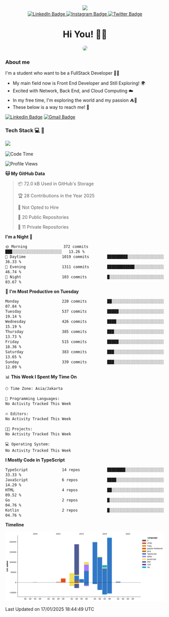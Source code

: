<div>
  <div id="header" align="center">
      <img src="https://media.giphy.com/media/nFLW7PNGgN3lI68rdv/giphy.gif" width="100"/>
      <div id="badges" style="margin-bottom:20px">
        <a href="https://www.linkedin.com/in/daffaputranarendra/">
          <img src="https://img.shields.io/badge/LinkedIn-blue?style=for-the-badge&logo=linkedin&logoColor=white" alt="LinkedIn Badge"/>
        </a>
        <a href="https://www.instagram.com/daffadon_/">
          <img src="https://img.shields.io/badge/Instagram-E4405F?style=for-the-badge&logo=instagram&logoColor=white" alt="Instagram Badge"/>
        </a>
        <a href="https://twitter.com/daffadon_">
          <img src="https://img.shields.io/badge/Twitter-blue?style=for-the-badge&logo=twitter&logoColor=white" alt="Twitter Badge"/>
        </a>
      </div>
    <h1>Hi You! 🙌🙌</h1>
    <img src="https://media.giphy.com/media/rJsMvyk7AHHiW9qKLM/giphy.gif" height=200 style="border-radius:10px" />
  </div>
</div>

### About me

I'm a student who want to be a FullStack Developer 🧑‍💻

- My main field now is Front End Developer and Still Exploring! 🌍
- Excited with Network, Back End, and Cloud Computing ☁️
- In my free time, I'm exploring the world and my passion ⛺🍵
- These below is a way to reach me! 🏃

[![Linkedin Badge](https://skillicons.dev/icons?i=linkedin)](https://www.linkedin.com/in/daffaputranarendra/)
[![Gmail Badge](https://skillicons.dev/icons?i=gmail)](https://mail.google.com/mail/?view=cm&fs=1&to=daffaputranarendra9@gmail.com)

### Tech Stack 💻 📘

<img src="https://skillicons.dev/icons?i=java,html,css,javascript,typescript,golang,react,next,express,vite,tailwind,mui,prisma,mongodb,mysql,firebase,jest,git,jenkins,docker,kubernetes,github,postman,prometheus,grafana,gcp,vscode,arch,&perline=9"/>

<!--START_SECTION:waka-->
![Code Time](http://img.shields.io/badge/Code%20Time-0%20secs-blue)

![Profile Views](http://img.shields.io/badge/Profile%20Views-0-blue)

**🐱 My GitHub Data** 

> 📦 72.0 kB Used in GitHub's Storage 
 > 
> 🏆 28 Contributions in the Year 2025
 > 
> 🚫 Not Opted to Hire
 > 
> 📜 20 Public Repositories 
 > 
> 🔑 11 Private Repositories 
 > 
**I'm a Night 🦉** 

```text
🌞 Morning                372 commits         ███░░░░░░░░░░░░░░░░░░░░░░   13.26 % 
🌆 Daytime                1019 commits        █████████░░░░░░░░░░░░░░░░   36.33 % 
🌃 Evening                1311 commits        ████████████░░░░░░░░░░░░░   46.74 % 
🌙 Night                  103 commits         █░░░░░░░░░░░░░░░░░░░░░░░░   03.67 % 
```
📅 **I'm Most Productive on Tuesday** 

```text
Monday                   220 commits         ██░░░░░░░░░░░░░░░░░░░░░░░   07.84 % 
Tuesday                  537 commits         █████░░░░░░░░░░░░░░░░░░░░   19.14 % 
Wednesday                426 commits         ████░░░░░░░░░░░░░░░░░░░░░   15.19 % 
Thursday                 385 commits         ███░░░░░░░░░░░░░░░░░░░░░░   13.73 % 
Friday                   515 commits         █████░░░░░░░░░░░░░░░░░░░░   18.36 % 
Saturday                 383 commits         ███░░░░░░░░░░░░░░░░░░░░░░   13.65 % 
Sunday                   339 commits         ███░░░░░░░░░░░░░░░░░░░░░░   12.09 % 
```


📊 **This Week I Spent My Time On** 

```text
🕑︎ Time Zone: Asia/Jakarta

💬 Programming Languages: 
No Activity Tracked This Week

🔥 Editors: 
No Activity Tracked This Week

🐱‍💻 Projects: 
No Activity Tracked This Week

💻 Operating System: 
No Activity Tracked This Week
```

**I Mostly Code in TypeScript** 

```text
TypeScript               14 repos            ████████░░░░░░░░░░░░░░░░░   33.33 % 
JavaScript               6 repos             ████░░░░░░░░░░░░░░░░░░░░░   14.29 % 
HTML                     4 repos             ██░░░░░░░░░░░░░░░░░░░░░░░   09.52 % 
Go                       2 repos             █░░░░░░░░░░░░░░░░░░░░░░░░   04.76 % 
Kotlin                   2 repos             █░░░░░░░░░░░░░░░░░░░░░░░░   04.76 % 
```



**Timeline**

![Lines of Code chart](https://raw.githubusercontent.com/Daffadon/Daffadon/main/assets/bar_graph.png)


 Last Updated on 17/01/2025 18:44:49 UTC
<!--END_SECTION:waka-->
